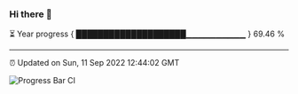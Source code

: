 ### Hi there 👋

⏳ Year progress { ████████████████████▁▁▁▁▁▁▁▁▁▁ } 69.46 %

---

⏰ Updated on Sun, 11 Sep 2022 12:44:02 GMT

![Progress Bar CI](https://github.com/ZhaoGui/ZhaoGui/workflows/Progress%20Bar%20CI/badge.svg)
